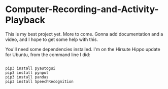 # Computer-Recording-and-Activity-Playback
This is my best project yet. More to come. Gonna add documentation and a video, and I hope to get some help with this.

You'll need some dependencies installed. I'm on the Hirsute Hippo update for Ubuntu, from the command line I did:

```

pip3 install pyautogui
pip3 install pynput
pip3 install pandas
pip3 install SpeechRecognition
```


